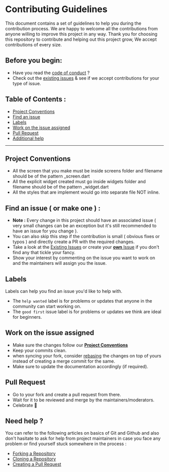 # Contributing Guidelines

This document contains a set of guidelines to help you during the contribution process.
We are happy to welcome all the contributions from anyone willing to improve this project in any way. Thank you for choosing this repository to contribute and helping out this project grow, We accept contributions of every size.

## Before you begin:

- Have you read the [code of conduct](https://github.com/GDSC-USICT/GDSC-USICT-App/blob/master/CODE_OF_CONDUCT.md) ?
- Check out the [existing issues](https://github.com/GDSC-USICT/GDSC-USICT-App/issues) & see if we accept contributions for your type of issue.

## Table of Contents :

- [Project Conventions](#project-conventions)
- [Find an issue](find-an-issue--or-make-one--)
- [Labels](#labels)
- [Work on the issue assigned](#work-on-the-issue-assigned)
- [Pull Request](#pull-request)
- [Additional help](#need-help-)

---

## Project Conventions
- All the screen that you make must be inside screens folder and filename should be of the pattern <filename>_screen.dart
- All the explicit widget created must go inside widgets folder and filename should be of the pattern <filename>_widget.dart
- All the styles that are implement would go into separate file NOT inline.

## Find an issue ( or make one ) :

- **Note :** Every change in this project should have an associated issue ( very small changes can be an exception but it's still recommended to have an issue for you change ).
- You can also skip this step if the contribution is small ( obvious fixes or typos ) and directly create a PR with the required changes.
- Take a look at the [Existing Issues](https://github.com/GDSC-USICT/GDSC-USICT-App/issues) or create your [**own** Issue](https://github.com/GDSC-USICT/GDSC-USICT-App/issues/new/choose) if you don't find any that tickle your fancy.
- Show your interest by commenting on the issue you want to work on and the maintainers will assign you the issue.


## Labels
Labels can help you find an issue you'd like to help with.

- The `help wanted` label is for problems or updates that anyone in the community can start working on.
- The `good first` issue label is for problems or updates we think are ideal for beginners.

## Work on the issue assigned
- Make sure the changes follow our [**Project Conventions**](https://github.com/GDSC-USICT/GDSC-USICT-App/blob/master/CONTRIBUTING.md#project-conventions)
- Keep your commits clean.
- when syncing your fork, consider [rebasing](https://git-scm.com/docs/git-rebase) the changes on top of yours instead of creating a merge commit for the same.
- Make sure to update the documentation accordingly (if required).

## Pull Request

- Go to your fork and create a pull request from there.
- Wait for it to be reviewed and merge by the maintainers/moderators.
- Celebrate :tada:

## Need help ?

You can refer to the following articles on basics of Git and Github and also don't hasitate to ask for help from project maintainers in case you face any problem or find yourself stuck somewhere in the process :
- [Forking a Repository](https://docs.github.com/en/get-started/quickstart/fork-a-repo)
- [Cloning a Repository](https://docs.github.com/en/repositories/creating-and-managing-repositories/cloning-a-repository)
- [Creating a Pull Request](https://docs.github.com/en/github/collaborating-with-pull-requests/proposing-changes-to-your-work-with-pull-requests/creating-a-pull-request)
